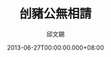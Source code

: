 ---
issue: 25
title: 刣豬公無相請
author: 邱文錫
date: 2013-06-27T00:00:00.000+08:00
topic: 文史
difficulty: 2
wikidata: Q98095359
wikidata_link: https://www.wikidata.org/wiki/Q98095359
---